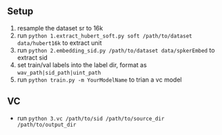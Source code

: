 ## Setup
1. resample the dataset sr to 16k
2. run `python 1.extract_hubert_soft.py soft /path/to/dataset data/hubert16k` to extract unit
3. run `python 2.embedding_sid.py /path/to/dataset data/spkerEmbed` to extract sid
4. set train/val labels into the label dir, format as `wav_path|sid_path|uint_path`
5. run `python train.py -m YourModelName` to trian a vc model

## VC

- run `python 3.vc /path/to/sid /path/to/source_dir /path/to/output_dir`